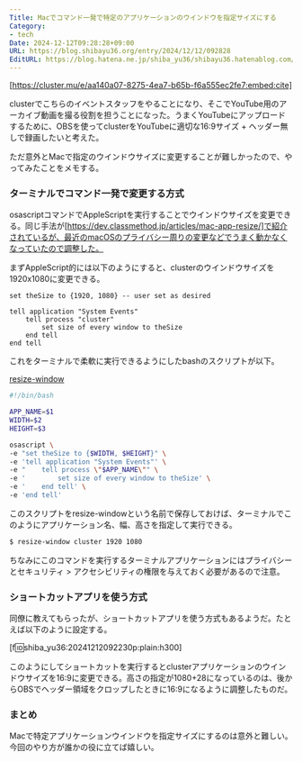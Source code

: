 ```yaml
---
Title: Macでコマンド一発で特定のアプリケーションのウインドウを指定サイズにする
Category:
- tech
Date: 2024-12-12T09:28:28+09:00
URL: https://blog.shibayu36.org/entry/2024/12/12/092828
EditURL: https://blog.hatena.ne.jp/shiba_yu36/shibayu36.hatenablog.com/atom/entry/6802418398310962590
---
```


[https://cluster.mu/e/aa140a07-8275-4ea7-b65b-f6a555ec2fe7:embed:cite]

clusterでこちらのイベントスタッフをやることになり、そこでYouTube用のアーカイブ動画を撮る役割を担うことになった。うまくYouTubeにアップロードするために、OBSを使ってclusterをYouTubeに適切な16:9サイズ + ヘッダー無しで録画したいと考えた。

ただ意外とMacで指定のウインドウサイズに変更することが難しかったので、やってみたことをメモする。

### ターミナルでコマンド一発で変更する方式
osascriptコマンドでAppleScriptを実行することでウインドウサイズを変更できる。同じ手法が[https://dev.classmethod.jp/articles/mac-app-resize/]で紹介されているが、最近のmacOSのプライバシー周りの変更などでうまく動かなくなっていたので調整した。

まずAppleScript的には以下のようにすると、clusterのウインドウサイズを1920x1080に変更できる。
```
set theSize to {1920, 1080} -- user set as desired

tell application "System Events"
	tell process "cluster"
		set size of every window to theSize
	end tell
end tell
```

これをターミナルで柔軟に実行できるようにしたbashのスクリプトが以下。

[resize-window](https://github.com/shibayu36/config-file/blob/e8a8faa867effadf9cc0d3270f9347c92ebd8781/bin/resize-window)
```sh
#!/bin/bash

APP_NAME=$1
WIDTH=$2
HEIGHT=$3

osascript \
-e "set theSize to {$WIDTH, $HEIGHT}" \
-e 'tell application "System Events"' \
-e "    tell process \"$APP_NAME\"" \
-e '        set size of every window to theSize' \
-e '    end tell' \
-e 'end tell'
```

このスクリプトをresize-windowという名前で保存しておけば、ターミナルでこのようにアプリケーション名、幅、高さを指定して実行できる。

```sh
$ resize-window cluster 1920 1080
```

ちなみにこのコマンドを実行するターミナルアプリケーションにはプライバシーとセキュリティ > アクセシビリティの権限を与えておく必要があるので注意。

### ショートカットアプリを使う方式
同僚に教えてもらったが、ショートカットアプリを使う方式もあるようだ。たとえば以下のように設定する。

[f:id:shiba_yu36:20241212092230p:plain:h300]

このようにしてショートカットを実行するとclusterアプリケーションのウインドウサイズを16:9に変更できる。高さの指定が1080+28になっているのは、後からOBSでヘッダー領域をクロップしたときに16:9になるように調整したものだ。

### まとめ
Macで特定アプリケーションウインドウを指定サイズにするのは意外と難しい。今回のやり方が誰かの役に立てば嬉しい。
